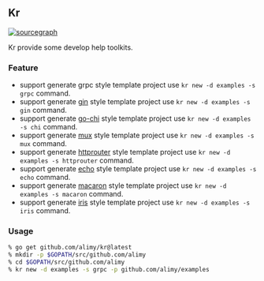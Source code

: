 ## Kr
[![sourcegraph](https://img.shields.io/badge/view%20on-Sourcegraph-brightgreen.svg?logo=sourcegraph)](https://sourcegraph.com/github.com/alimy/kr)

Kr provide some develop help toolkits.

### Feature
* support generate grpc style template project use ```kr new -d examples -s grpc``` command.
* support generate [gin](https://github.com/go-gonic/gin) style template project use ```kr new -d examples -s gin``` command.
* support generate [go-chi](https://github.com/go-chi/chi) style template project use ```kr new -d examples -s chi``` command.
* support generate [mux](https://github.com/gorilla/mux) style template project use ```kr new -d examples -s mux``` command.
* support generate [httprouter](https://github.com/julienschmidt/httprouter) style template project use ```kr new -d examples -s httprouter``` command.
* support generate [echo](https://github.com/labstack/echo) style template project use ```kr new -d examples -s echo``` command.
* support generate [macaron](https://github.com/go-macaron/macaron) style template project use ```kr new -d examples -s macaron``` command.
* support generate [iris](https://github.com/kataras/iris) style template project use ```kr new -d examples -s iris``` command.
### Usage
```bash
% go get github.com/alimy/kr@latest
% mkdir -p $GOPATH/src/github.com/alimy
% cd $GOPATH/src/github.com/alimy
% kr new -d examples -s grpc -p github.com/alimy/examples
```
